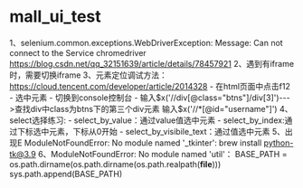 # mall_ui_test
1、selenium.common.exceptions.WebDriverException: Message: Can not connect to the Service chromedriver
https://blog.csdn.net/qq_32151639/article/details/78457921
2、遇到有iframe时，需要切换iframe
3、元素定位调试方法：https://cloud.tencent.com/developer/article/2014328
    - 在html页面中点击f12
    - 选中元素
    - 切换到console控制台
    - 输入$x('//div[@class="btns"]/div[3]')--->查找div中class为btns下的第三个div元素
      输入$x('//*[@id="username"]')
4、select选择练习:
    - select_by_value：通过value值选中元素
    - select_by_index:通过下标选中元素，下标从0开始
    - select_by_visibile_text：通过值选中元素
5、出现E   ModuleNotFoundError: No module named '_tkinter':
brew install python-tk@3.9
6、ModuleNotFoundError: No module named 'util'：
BASE_PATH = os.path.dirname(os.path.dirname(os.path.realpath(__file__)))
sys.path.append(BASE_PATH)

